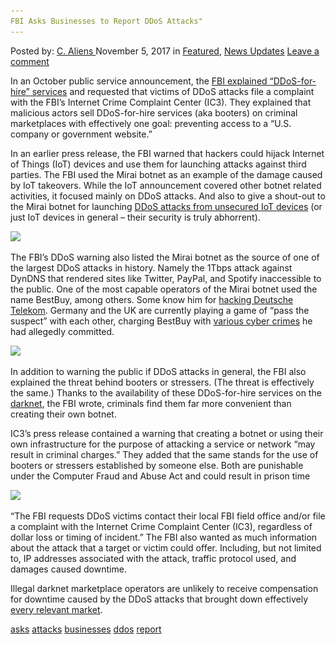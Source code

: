 ```yaml
---
FBI Asks Businesses to Report DDoS Attacks"
---
```

<article class="post-listing post-23396 post type-post status-publish format-standard has-post-thumbnail hentry  tag-asks tag-attacks tag-businesses tag-ddos tag-report">
<div class="post-inner">
    <span>Posted by: <a href="https://www.deepdotweb.com/author/caliens/" title="">C. Aliens </a></span>
<span>November 5, 2017</span>
<span>in <a href="https://www.deepdotweb.com/category/deepdot-news/" rel="category tag">Featured</a>, <a href="https://www.deepdotweb.com/category/news-updates/" rel="category tag">News Updates</a></span>
<span><a href="https://www.deepdotweb.com/2017/11/05/fbi-asks-businesses-report-ddos-attacks/#respond">Leave a comment</a></span>
</p>
<div class="clear"></div>
    
<p>In an October public service announcement, the <a href="https://www.ic3.gov/media/2017/171017-2.aspx">FBI explained “DDoS-for-hire” services</a> and requested that victims of DDoS attacks file a complaint with the FBI’s Internet Crime Complaint Center (IC3). They explained that malicious actors sell DDoS-for-hire services (aka booters) on criminal marketplaces with effectively one goal: preventing access to a “U.S. company or government website.”</p>
<p>In an earlier press release, the FBI warned that hackers could hijack Internet of Things (IoT) devices and use them for launching attacks against third parties. The FBI used the Mirai botnet as an example of the damage caused by IoT takeovers. While the IoT announcement covered other botnet related activities, it focused mainly on DDoS attacks. And also to give a shout-out to the Mirai botnet for launching <a href="https://www.deepdotweb.com/2016/11/06/analysis-record-ddos-attacks-mirai-iot-botnet/">DDoS attacks from unsecured IoT devices</a> (or just IoT devices in general – their security is truly abhorrent).</p>
<p><img class="wp-image-23400 aligncenter" src="/imgs/2017/11/word-image-4.jpeg" srcset="/imgs/2017/11/word-image-4.jpeg 800w, /imgs/2017/11/word-image-4-300x141.jpeg 300w" sizes="(max-width: 800px) 100vw, 800px" /></p>
<p>The FBI&#8217;s DDoS warning also listed the Mirai botnet as the source of one of the largest DDoS attacks in history. Namely the 1Tbps attack against DynDNS that rendered sites like Twitter, PayPal, and Spotify inaccessible to the public. One of the most capable operators of the Mirai botnet used the name BestBuy, among others. Some know him for <a href="https://www.deepdotweb.com/2016/12/05/hackers-leave-900000-germans-without-internet-two-days/">hacking Deutsche Telekom</a>. Germany and the UK are currently playing a game of “pass the suspect” with each other, charging BestBuy with <a href="https://www.deepdotweb.com/2016/12/20/mirai-iot-hacker-infects-3-2-million-routers-ineliminable-malware/">various cyber crimes</a> he had allegedly committed.</p>
<p><img class="wp-image-23401 aligncenter" src="/imgs/2017/11/word-image-5.jpeg" srcset="/imgs/2017/11/word-image-5.jpeg 800w, /imgs/2017/11/word-image-5-300x195.jpeg 300w" sizes="(max-width: 800px) 100vw, 800px" /></p>
<p>In addition to warning the public if DDoS attacks in general, the FBI also explained the threat behind booters or stressers. (The threat is effectively the same.) Thanks to the availability of these DDoS-for-hire services on the <a href="https://www.deepdotweb.com/tag/darknet/">darknet</a>, the FBI wrote, criminals find them far more convenient than creating their own botnet.</p>
<p>IC3&#8217;s press release contained a warning that creating a botnet or using their own infrastructure for the purpose of attacking a service or network “may result in criminal charges.” They added that the same stands for the use of booters or stressers established by someone else. Both are punishable under the Computer Fraud and Abuse Act and could result in prison time</p>
<p><img class="wp-image-23402 aligncenter" src="/imgs/2017/11/word-image-6.jpeg" srcset="/imgs/2017/11/word-image-6.jpeg 800w, /imgs/2017/11/word-image-6-300x169.jpeg 300w" sizes="(max-width: 800px) 100vw, 800px" /></p>
<p>“The FBI requests DDoS victims contact their local FBI field office and/or file a complaint with the Internet Crime Complaint Center (IC3), regardless of dollar loss or timing of incident.” The FBI also wanted as much information about the attack that a target or victim could offer. Including, but not limited to, IP addresses associated with the attack, traffic protocol used, and damages caused downtime.</p>
<p>Illegal darknet marketplace operators are unlikely to receive compensation for downtime caused by the DDoS attacks that brought down effectively <a href="https://www.deepdotweb.com/2013/10/28/updated-llist-of-hidden-marketplaces-tor-i2p/">every relevant market</a>.</p>
</div>
<a href="https://www.deepdotweb.com/tag/asks/" rel="tag">asks</a> <a href="https://www.deepdotweb.com/tag/attacks/" rel="tag">attacks</a> <a href="https://www.deepdotweb.com/tag/businesses/" rel="tag">businesses</a> <a href="https://www.deepdotweb.com/tag/ddos/" rel="tag">ddos</a> <a href="https://www.deepdotweb.com/tag/report/" rel="tag">report</a></span> <span style="display:none" class="updated">2017-11-05</span>
<div style="display:none" class="vcard author" itemprop="author" itemscope itemtype="http://schema.org/Person"><strong class="fn" itemprop="name"><a href="https://www.deepdotweb.com/author/caliens/" title="Posts by C. Aliens" rel="author">C. Aliens</a></strong></div>
    
